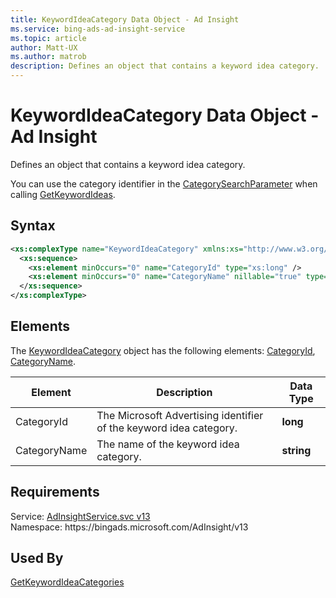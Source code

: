 ```yaml
---
title: KeywordIdeaCategory Data Object - Ad Insight
ms.service: bing-ads-ad-insight-service
ms.topic: article
author: Matt-UX
ms.author: matrob
description: Defines an object that contains a keyword idea category.
---
```

# KeywordIdeaCategory Data Object - Ad Insight
Defines an object that contains a keyword idea category.

You can use the category identifier in the [CategorySearchParameter](categorysearchparameter.md) when calling [GetKeywordIdeas](getkeywordideas.md).

## Syntax
```xml
<xs:complexType name="KeywordIdeaCategory" xmlns:xs="http://www.w3.org/2001/XMLSchema">
  <xs:sequence>
    <xs:element minOccurs="0" name="CategoryId" type="xs:long" />
    <xs:element minOccurs="0" name="CategoryName" nillable="true" type="xs:string" />
  </xs:sequence>
</xs:complexType>
```

## <a name="elements"></a>Elements

The [KeywordIdeaCategory](keywordideacategory.md) object has the following elements: [CategoryId](#categoryid), [CategoryName](#categoryname).

|Element|Description|Data Type|
|-----------|---------------|-------------|
|<a name="categoryid"></a>CategoryId|The Microsoft Advertising identifier of the keyword idea category.|**long**|
|<a name="categoryname"></a>CategoryName|The name of the keyword idea category.|**string**|

## Requirements
Service: [AdInsightService.svc v13](https://adinsight.api.bingads.microsoft.com/Api/Advertiser/AdInsight/v13/AdInsightService.svc)  
Namespace: https\://bingads.microsoft.com/AdInsight/v13  

## Used By
[GetKeywordIdeaCategories](getkeywordideacategories.md)  
